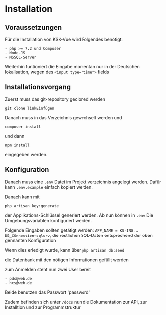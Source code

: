# Installation

## Voraussetzungen

Für die Installation von KSK-Vue wird Folgendes benötigt:

    - php >= 7.2 und Composer
    - Node-JS
    - MSSQL-Server

Weiterhin funtioniert die Eingabe momentan nur in der Deutschen lokalisation, wegen des `<input type="time">` fields

## Installationsvorgang

Zuerst muss das git-repository gecloned werden

`git clone linkEinfügen`

Danach muss in das Verzeichnis gewechselt werden und

`composer install`

und dann

`npm install`

eingegeben werden.

## Konfiguration

Danach muss eine `.env` Datei im Projekt verzeichnis angelegt werden. Dafür kann `.env.example` einfach kopiert werden.

Danach kann mit

`php artisan key:generate`

der Applikations-Schlüssel generiert werden. Ab nun können in `.env`
Die Umgebungsvariablen konfiguriert werden.

Folgende Eingaben sollten getätigt werden:
`APP_NAME = KS-ING`
...
`DB_COnnection=sqlsrv`, die restlichen SQL-Daten entsprechend der oben gennanten Konfiguration

Wenn dies erledigt wurde, kann über
`php artisan db:seed`

die Datenbank mit den nötigen Informationen gefüllt werden

zum Anmelden steht nun zwei User bereit

    - pds@web.de
    - hcs@web.de

Beide benutzen das Passwort 'password'

Zudem befinden sich unter `/docs` nun die Dokumentation zur API, zur Installtion und zur Programmstruktur
